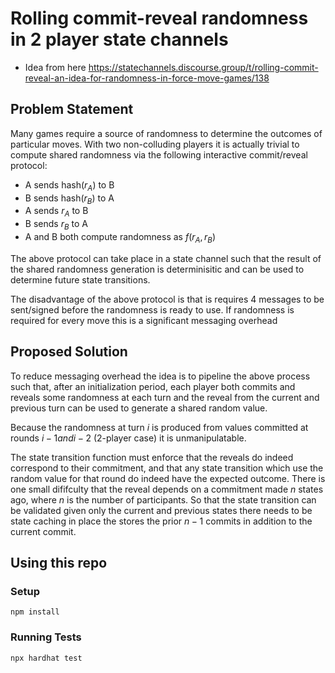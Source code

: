 # Rolling commit-reveal randomness in 2 player state channels

- Idea from here https://statechannels.discourse.group/t/rolling-commit-reveal-an-idea-for-randomness-in-force-move-games/138

## Problem Statement

Many games require a source of randomness to determine the outcomes of particular moves. With two non-colluding players it is actually trivial to compute shared randomness via the following interactive commit/reveal protocol:

- A sends $\text{hash}(r_A)$ to B
- B sends $\text{hash}(r_B)$ to A
- A sends $r_A$ to B
- B sends $r_B$ to A
- A and B both compute randomness as $f(r_A, r_B)$


The above protocol can take place in a state channel such that the result of the shared randomness generation is determinisitic and can be used to determine future state transitions.

The disadvantage of the above protocol is that is requires 4 messages to be sent/signed before the randomness is ready to use. If randomness is required for every move this is a significant messaging overhead

## Proposed Solution

To reduce messaging overhead the idea is to pipeline the above process such that, after an initialization period, each player both commits and reveals some randomness at each turn and the reveal from the current and previous turn can be used to generate a shared random value. 

Because the randomness at turn $i$ is produced from values committed at rounds $i-1 and i-2$ (2-player case) it is unmanipulatable. 

The state transition function must enforce that the reveals do indeed correspond to their commitment, and that any state transition which use the random value for that round do indeed have the expected outcome. There is one small dififculty that the reveal depends on a commitment made $n$ states ago, where $n$ is the number of participants. So that the state transition can be validated given only the current and previous states there needs to be state caching in place the stores the prior $n-1$ commits in addition to the current commit. 

## Using this repo

### Setup

```shell
npm install 
```

### Running Tests

```shell
npx hardhat test
```

